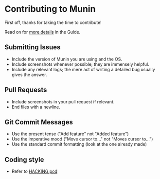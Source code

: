 # Contributing to Munin

First off, thanks for taking the time to contribute!

Read on for [more details](http://guide.munin-monitoring.org/en/latest/others/index.html#contributing) in the Guide.

## Submitting Issues

* Include the version of Munin you are using and the OS.
* Include screenshots whenever possible; they are immensely helpful.
* Include any relevant logs; the mere act of writing a detailed bug usually gives the answer.

## Pull Requests

* Include screenshots in your pull request if relevant.
* End files with a newline.

## Git Commit Messages

* Use the present tense ("Add feature" not "Added feature")
* Use the imperative mood ("Move cursor to..." not "Moves cursor to...")
* Use the standard commit formatting (look at the one already made)

## Coding style

* Refer to [HACKING.pod](HACKING.pod)
